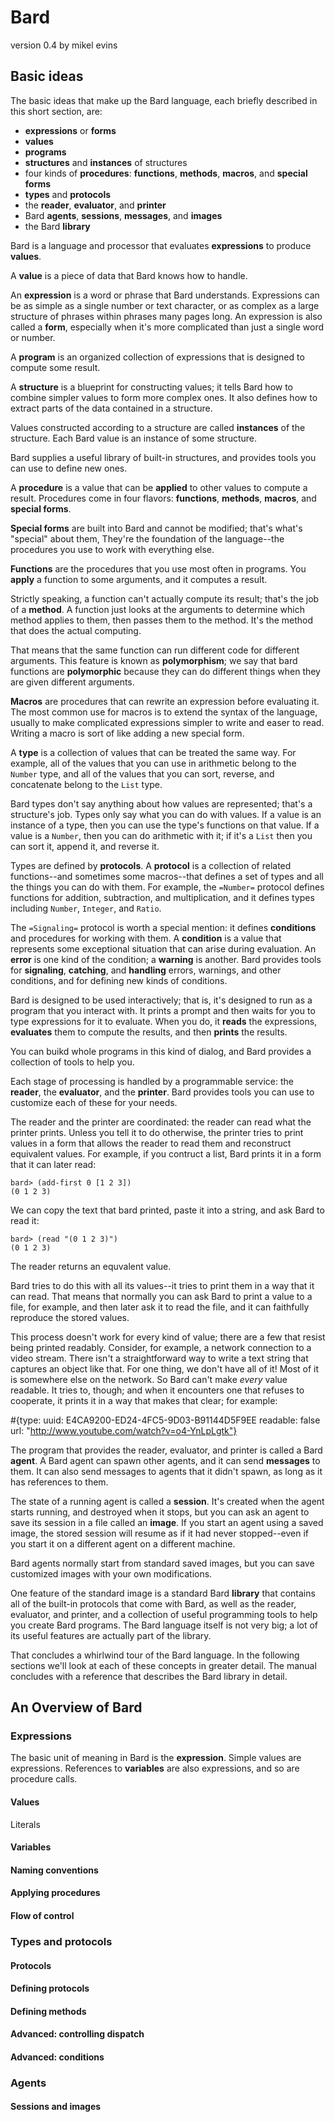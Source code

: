 # Bard
version 0.4
by mikel evins

## Basic ideas

The basic ideas that make up the Bard language, each briefly described in this short section, are:

* **expressions** or **forms**
* **values**
* **programs**
* **structures** and **instances** of structures
* four kinds of **procedures**: **functions**, **methods**, **macros**, and **special forms**
* **types** and **protocols**
* the **reader**, **evaluator**, and **printer**
* Bard **agents**, **sessions**, **messages**, and **images**
* the Bard **library**

Bard is a language and processor that evaluates **expressions** to produce **values**.

A **value** is a piece of data that Bard knows how to handle.

An **expression** is a word or phrase that Bard understands. Expressions can be as simple as a single number or text character, or as complex as a large structure of phrases within phrases many pages long. An expression is also called a **form**, especially when it's more complicated than just a single word or number.

A **program** is an organized collection of expressions that is designed to compute some result.

A **structure** is a blueprint for constructing values; it tells Bard how to combine simpler values to form more complex ones. It also defines how to extract parts of the data contained in a structure.

Values constructed according to a structure are called **instances** of the structure. Each Bard value is an instance of some structure.

Bard supplies a useful library of built-in structures, and provides tools you can use to define new ones.

A **procedure** is a value that can be **applied** to other values to compute a result. Procedures come in four flavors: **functions**, **methods**, **macros**, and **special forms**. 

**Special forms** are built into Bard and cannot be modified; that's what's "special" about them, They're the foundation of the language--the procedures you use to work with everything else.

**Functions** are the procedures that you use most often in programs. You **apply** a function to some arguments, and it computes a result.

Strictly speaking, a function can't actually compute its result; that's the job of a **method**. A function just looks at the arguments to determine which method applies to them, then passes them to the method. It's the method that does the actual computing.

That means that the same function can run different code for different arguments. This feature is known as **polymorphism**; we say that bard functions are **polymorphic** because they can do different things when they are given different arguments.

**Macros** are procedures that can rewrite an expression before evaluating it. The most common use for macros is to extend the syntax of the language, usually to make complicated expressions simpler to write and easer to read. Writing a macro is sort of like adding a new special form.

A **type** is a collection of values that can be treated the same way. For example, all of the values that you can use in arithmetic belong to the `Number` type, and all of the values that you can sort, reverse, and concatenate belong to the `List` type.

Bard types don't say anything about how values are represented; that's a structure's job. Types only say what you can do with values. If a value is an instance of a type, then you can use the type's functions on that value. If a value is a `Number`, then you can do arithmetic with it; if it's a `List` then you can sort it, append it, and reverse it.

Types are defined by **protocols**. A **protocol** is a collection of related functions--and sometimes some macros--that defines a set of types and all the things you can do with them. For example, the `=Number=` protocol defines functions for addition, subtraction, and multiplication, and it defines types including `Number`, `Integer`, and `Ratio`.

The `=Signaling=` protocol is worth a special mention: it defines **conditions** and procedures for working with them. A **condition** is a value that represents some exceptional situation that can arise during evaluation. An **error** is one kind of the condition; a **warning** is another. Bard provides tools for **signaling**, **catching**, and **handling** errors, warnings, and other conditions, and for defining new kinds of conditions.

Bard is designed to be used interactively; that is, it's designed to run as a program that you interact with. It prints a prompt and then waits for you to type expressions for it to evaluate. When you do, it **reads** the expressions, **evaluates** them to compute the results, and then **prints** the results.

You can buikd whole programs in this kind of dialog, and Bard provides a collection of tools to help you.

Each stage of processing is handled by a programmable service: the **reader**, the **evaluator**, and the **printer**. Bard provides tools you can use to customize each of these for your needs.

The reader and the printer are coordinated: the reader can read what the printer prints. Unless you tell it to do otherwise, the printer tries to print values in a form that allows the reader to read them and reconstruct equivalent values. For example, if you contruct a list, Bard prints it in a form that it can later read:

    bard> (add-first 0 [1 2 3])
    (0 1 2 3)

We can copy the text that bard printed, paste it into a string, and ask Bard to read it:
    
    bard> (read "(0 1 2 3)")
    (0 1 2 3)

The reader returns an equvalent value.

Bard tries to do this with all its values--it tries to print them in a way that it can read. That means that normally you can ask Bard to print a value to a file, for example, and then later ask it to read the file, and it can faithfully reproduce the stored values.

This process doesn't work for every kind of value; there are a few that resist being printed readably. Consider, for example, a network connection to a video stream. There isn't a straightforward way to write a text string that captures an object like that. For one thing, we don't have all of it! Most of it is somewhere else on the network. So Bard can't make *every* value readable. It tries to, though; and when it encounters one that refuses to cooperate, it prints it in a way that makes that clear; for example:

   #{type: <video-stream> uuid: E4CA9200-ED24-4FC5-9D03-B91144D5F9EE readable: false url: "http://www.youtube.com/watch?v=o4-YnLpLgtk"}

The program that provides the reader, evaluator, and printer is called a Bard **agent**. A Bard agent can spawn other agents, and it can send **messages** to them. It can also send messages to agents that it didn't spawn, as long as it has references to them.

The state of a running agent is called a **session**. It's created when the agent starts running, and destroyed when it stops, but you can ask an agent to save its session in a file called an **image**. If you start an agent using a saved image, the stored session will resume as if it had never stopped--even if you start it on a different agent on a different machine.

Bard agents normally start from standard saved images, but you can save customized images with your own modifications.

One feature of the standard image is a standard Bard **library** that contains all of the built-in protocols that come with Bard, as well as the reader, evaluator, and printer, and a collection of useful programming tools to help you create Bard programs. The Bard language itself is not very big; a lot of its useful features are actually part of the library.

That concludes a whirlwind tour of the Bard language. In the following sections we'll look at each of these concepts in greater detail. The manual concludes with a reference that describes the Bard library in detail.

## An Overview of Bard

### Expressions

The basic unit of meaning in Bard is the **expression**. Simple values are expressions. References to **variables** are also expressions, and so are procedure calls.

#### Values

Literals

#### Variables

#### Naming conventions

#### Applying procedures 

#### Flow of control

### Types and protocols

#### Protocols

#### Defining protocols

#### Defining methods

#### Advanced: controlling dispatch

#### Advanced: conditions

### Agents

#### Sessions and images

